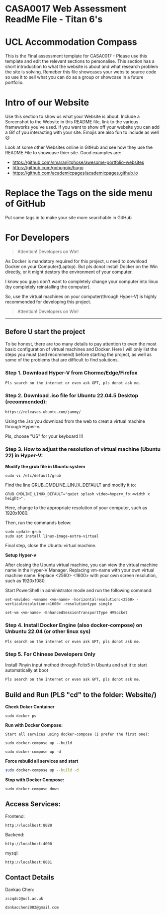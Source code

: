 # CASA0017 Web Assessment ReadMe File - Titan 6's

# UCL Accommodation Compass

This is the Final assessment template for CASA0017 - Please use this template and edit the relevant sections to personalise.
This section has a short introduction to what the website is about and what research problem the site is solving.  Remeber this file showcases your website source code so use it to sell what you can do as a group or showcase in a future portfolio. 

# Intro of our Website

Use this section to show us what your Website is about. Include a Screenshot to the Website in this README file, link to the various frameworks you've used.  If you want to show off your website you can add a Gif of you interacting with your site.   Emojis are also fun to include as well 😄

Look at some other Websites online in GitHub and see how they use the README File to showcase thier site.  Good examples are:

- https://github.com/smaranjitghose/awesome-portfolio-websites
- https://github.com/gohugoio/hugo    
- https://github.com/academicpages/academicpages.github.io

#  Replace the Tags on the side menu of GitHub

Put some tags in to make your site more searchable in GitHub

# For Developers
> Attention! Developers on Win!

As Docker is mandatory required for this project, u need to download Docker on your Computer(Laptop). But pls donot install Docker on the Win directly, or it might destory the environment of your computer. 

I know you guys don't want to completely change your computer into linux (by completely reinstalling the computer). 

So, use the virtual machines on your computer(through Hyper-V) is highly recommended for developing this project.

> Attention! Developers on Win!

---

##  Before U start the project
To be honest, there are too many details to pay attention to even the most basic configuration of virtual machines and Docker. Here I will only list the steps you must (and recommend) before starting the project, as well as some of the problems that are difficult to find solutions.
### Step 1. Download Hyper-V from Chorme/Edge/Firefox
    Pls search on the internet or even ask GPT, pls donot ask me.
### Step 2. Download .iso file for Ubuntu 22.04.5 Desktop (recommended): 
    https://releases.ubuntu.com/jammy/
Using the .iso you download from the web to creat a virtual machine through Hyper-v. 

Pls, choose "US" for your keyboard !!!

### Step 3. How to adjust the resolution of virtual machine (Ubuntu 22) in Hyper-V:

**Modify the grub file in Ubuntu system**
```
sudo vi /etc/default/grub
```
Find the line GRUB_CMDLINE_LINUX_DEFAULT and modify it to:
```
GRUB_CMDLINE_LINUX_DEFAULT="quiet splash video=hyperv_fb:<width x height>". 
```
Here, change <width x height> to the appropriate resolution of your computer, such as 1920x1080.

Then, run the commands below:
```
sudo update-grub
sudo apt install linux-image-extra-virtual
```
Final step, close the Ubuntu virtual machine.

**Setup Hyper-v**

After closing the Ubuntu virtual machine, you can view the virtual machine name in the Hyper-V Manager. Replacing vm-name with your own virtual machine name.  Replace <2560> <1600> with your own screen resolution, such as 1920x1080.

Start PowerShell in administrator mode and run the following command:

    set-vmvideo -vmname <vm-name> -horizontalresolution:<2560> -verticalresolution:<1600> -resolutiontype single

    set-vm <vm-name> -EnhancedSessionTransportType HVSocket 


### Step 4. Install Docker Engine (also docker-compose) on Unbuntu 22.04 (or other linux sys)
    Pls search on the internet or even ask GPT, pls donot ask me.

### Step 5. For Chinese Developers Only
Install Pinyin input method through Fcitx5 in Ubuntu and set it to start automatically at boot

    Pls search on the internet or even ask GPT, pls donot ask me.

## Build and Run (PLS "cd" to the folder: Website/)

**Check Doker Container**

    sudo docker ps

**Run with Docker Compose:**

    Start all services using docker-compose (I prefer the first one):
    
    sudo docker-compose up --build
    
    sudo docker-compose up -d

**Force rebuild all services and start**  
```bash
sudo docker-compose up --build -d
```

**Stop with Docker Compose:**

    sudo docker-compose down


## Access Services:

Frontend: 

    http://localhost:8080

Backend: 

    http://localhost:4000

mysql: 

    http://localhost:8081

##  Contact Details

Dankao Chen:

    zczqdc2@ucl.ac.uk

    dankaochen2002@gmail.com
